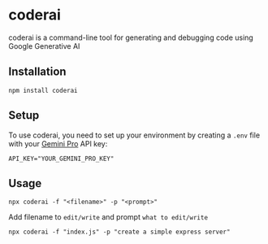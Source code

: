 
# coderai

coderai is a command-line tool for generating and debugging code using Google Generative AI

## Installation

```
npm install coderai
```

## Setup

To use coderai, you need to set up your environment by creating a `.env` file with your [Gemini Pro](https://ai.google.dev/) API key:

```dotenv
API_KEY="YOUR_GEMINI_PRO_KEY"
```

## Usage

```
npx coderai -f "<filename>" -p "<prompt>"
```
Add filename to `edit/write` and prompt `what to edit/write`
```
npx coderai -f "index.js" -p "create a simple express server"
```
